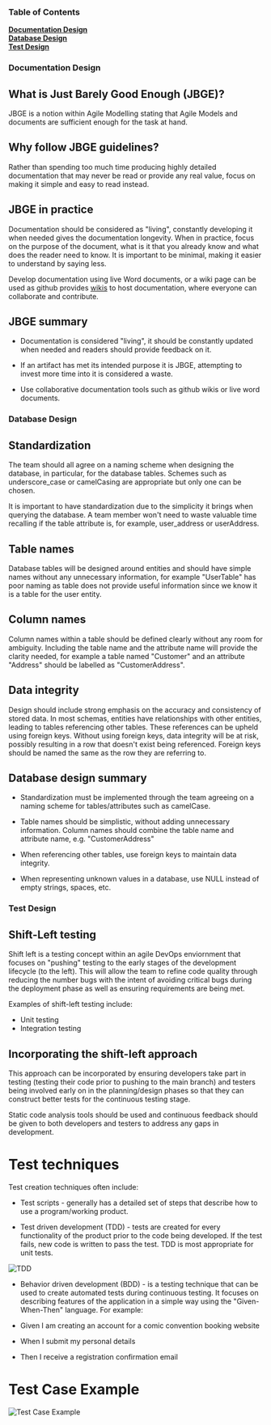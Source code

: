 ### Table of Contents
**[Documentation Design](#documentation-design)**<br>
**[Database Design](#database-design)**<br>
**[Test Design](#test-design)**<br>


### Documentation Design

## What is Just Barely Good Enough (JBGE)?

JBGE is a notion within Agile Modelling stating that Agile Models and documents are sufficient enough for the task at hand.

## Why follow JBGE guidelines?

Rather than spending too much time producing highly detailed documentation that may never be read or provide any real value, focus on making it simple and easy to read instead.

## JBGE in practice

Documentation should be considered as "living", constantly developing it when needed gives the documentation longevity. When in practice, focus on the purpose of the document, what is it that you already know and what does the reader need to know. It is important to be minimal, making it easier to understand by saying less.

Develop documentation using live Word documents, or a wiki page can be used as github provides [wikis](https://docs.github.com/en/communities/documenting-your-project-with-wikis/about-wikis) to host documentation, where everyone can collaborate and contribute.

## JBGE summary

* Documentation is considered "living", it should be constantly updated when needed and readers should provide feedback on it.

* If an artifact has met its intended purpose it is JBGE, attempting to invest more time into it is considered a waste.

* Use collaborative documentation tools such as github wikis or live word documents.

### Database Design

## Standardization

The team should all agree on a naming scheme when designing the database, in particular, for the database tables. Schemes such as underscore_case or camelCasing  are appropriate but only one can be chosen.

It is important to have standardization due to the simplicity it brings when querying the database. A team member won't need to waste valuable time recalling if the table attribute is, for example, user_address or userAddress.

## Table names

Database tables will be designed around entities and should have simple names without any unnecessary information, for example "UserTable" has poor naming as table does not provide useful information since we know it is a table for the user entity.

## Column names

Column names within a table should be defined clearly without any room for ambiguity. Including the table name and the attribute name will provide the clarity needed, for example a table named "Customer" and an attribute "Address" should be labelled as "CustomerAddress".

## Data integrity

Design should include strong emphasis on the accuracy and consistency of stored data. In most schemas, entities have relationships with other entities, leading to tables referencing other tables. These references can be upheld using foreign keys. Without using foreign keys, data integrity will be at risk, possibly resulting in a row that doesn't exist being referenced. Foreign keys should be named the same as the row they are referring to.

## Database design summary

* Standardization must be implemented through the team agreeing on a naming scheme for tables/attributes such as camelCase.

* Table names should be simplistic, without adding unnecessary information. Column names should combine the table name and attribute name, e.g. "CustomerAddress"

* When referencing other tables, use foreign keys to maintain data integrity.

* When representing unknown values in a database, use NULL instead of empty strings, spaces, etc.

### Test Design

## Shift-Left testing

Shift left is a testing concept within an agile DevOps enviornment that focuses on "pushing" testing to the early stages of the development lifecycle (to the left). This will allow the team to refine code quality through reducing the number bugs with the intent of avoiding critical bugs during the deployment phase as well as ensuring requirements are being met. 

Examples of shift-left testing include:

* Unit testing
* Integration testing

## Incorporating the shift-left approach

This approach can be incorporated by ensuring developers take part in testing (testing their code prior to pushing to the main branch) and testers being involved early on in the planning/design phases so that they can construct better tests for the continuous testing stage. 

Static code analysis tools should be used and continuous feedback should be given to both developers and testers to address any gaps in development.

# Test techniques

Test creation techniques often include:

* Test scripts - generally has a detailed set of steps that describe how to use a program/working product.

* Test driven development (TDD) - tests are created for every functionality of the product prior to the code being developed. If the test fails, new code is written to pass the test. TDD is most appropriate for unit tests.

![TDD](https://marsner.com/wp-content/uploads/test-driven-development-TDD.png)

* Behavior driven development (BDD) - is a testing technique that can be used to create automated tests during continuous testing. It focuses on describing features of the application in a simple way using the "Given-When-Then" language. For example:

* Given I am creating an account for a comic convention booking website
* When I submit my personal details
* Then I receive a registration confirmation email

# Test Case Example

![Test Case Example](http://tryqa.com/wp-content/uploads/2017/07/Test_case-1024x313.png)